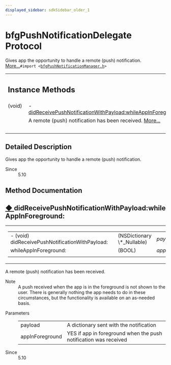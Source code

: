 ```yaml
---
displayed_sidebar: sdkSidebar_older_1
---
```

# bfgPushNotificationDelegate Protocol 

<div class="contents">Gives app the opportunity to handle a remote (push) notification.    <a href="protocolbfg_push_notification_delegate-p.html#details">More...</a><code>#import &lt;<a class="el" href="bfg_push_notification_manager_8h_source.html">bfgPushNotificationManager.h</a>&gt;</code><table class="memberdecls"><tr class="heading"><td colspan="2"><h2 class="groupheader"><a id="pub-methods" name="pub-methods"></a> Instance Methods</h2></td></tr><tr class="memitem:aa63c34fe423ffaef4b21f6712e637057"><td class="memItemLeft" align="right" valign="top">(void)&#160;</td><td class="memItemRight" valign="bottom">- <a class="el" href="protocolbfg_push_notification_delegate-p.html#aa63c34fe423ffaef4b21f6712e637057">didReceivePushNotificationWithPayload:whileAppInForeground:</a></td></tr><tr class="memdesc:aa63c34fe423ffaef4b21f6712e637057"><td class="mdescLeft">&#160;</td><td class="mdescRight">A remote (push) notification has been received.  <a href="protocolbfg_push_notification_delegate-p.html#aa63c34fe423ffaef4b21f6712e637057">More...</a><br /></td></tr><tr class="separator:aa63c34fe423ffaef4b21f6712e637057"><td class="memSeparator" colspan="2">&#160;</td></tr></table><a name="details" id="details"></a><h2 class="groupheader">Detailed Description</h2><div class="textblock">Gives app the opportunity to handle a remote (push) notification. <dl class="section since"><dt>Since</dt><dd>5.10 </dd></dl></div><h2 class="groupheader">Method Documentation</h2><a id="aa63c34fe423ffaef4b21f6712e637057" name="aa63c34fe423ffaef4b21f6712e637057"></a><h2 class="memtitle"><span class="permalink"><a href="#aa63c34fe423ffaef4b21f6712e637057">&#9670;&nbsp;</a></span>didReceivePushNotificationWithPayload:whileAppInForeground:</h2><div class="memitem"><div class="memproto"><table class="mlabels"><tr><td class="mlabels-left"><table class="memname"><tr><td class="memname">- (void) didReceivePushNotificationWithPayload: </td><td></td><td class="paramtype">(NSDictionary \*_Nullable)&#160;</td><td class="paramname"><em>payload</em></td></tr><tr><td class="paramkey">whileAppInForeground:</td><td></td><td class="paramtype">(BOOL)&#160;</td><td class="paramname"><em>appInForeground</em>&#160;</td></tr><tr><td></td><td></td><td></td><td></td></tr></table></td><td class="mlabels-right"><span class="mlabels"><span class="mlabel">optional</span></span></td></tr></table></div><div class="memdoc">A remote (push) notification has been received. <dl class="section note"><dt>Note</dt><dd>A push received when the app is in the foreground is not shown to the user. There is generally nothing the app needs to do in these circumstances, but the functionality is available on an as-needed basis.</dd></dl><dl class="params"><dt>Parameters</dt><dd><table class="params"><tr><td class="paramname">payload</td><td>A dictionary sent with the notification </td></tr><tr><td class="paramname">appInForeground</td><td>YES if app in foreground when the push notification was received</td></tr></table></dd></dl><dl class="section since"><dt>Since</dt><dd>5.10 </dd></dl></div></div></div> 
